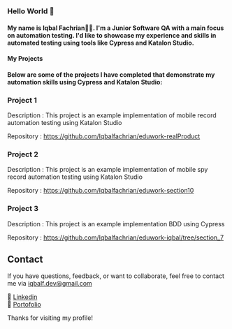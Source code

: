 ### Hello World 👋

#### My name is Iqbal Fachrian👨‍💻. I'm a Junior Software QA with a main focus on automation testing. I'd like to showcase my experience and skills in automated testing using tools like Cypress and Katalon Studio.

#### My Projects 

#### Below are some of the projects I have completed that demonstrate my automation skills using Cypress and Katalon Studio:

### Project 1

Description : This project is an example implementation of mobile record automation testing using Katalon Studio

Repository : https://github.com/Iqbalfachrian/eduwork-realProduct

### Project 2

Description : This project is an example implementation of mobile spy record automation testing using Katalon Studio

Repository : https://github.com/Iqbalfachrian/eduwork-section10

### Project 3

Description : This project is an example implementation BDD using Cypress

Repository : https://github.com/Iqbalfachrian/eduwork-iqbal/tree/section_7

## Contact

If you have questions, feedback, or want to collaborate, feel free to contact me via iqbalf.dev@gmail.com



🔗  [Linkedin](linkedin.com/in/iqbalfachrian)
<br>
🔗 [Portofolio](https://iqbaalf.vercel.app/)

Thanks for visiting my profile!

